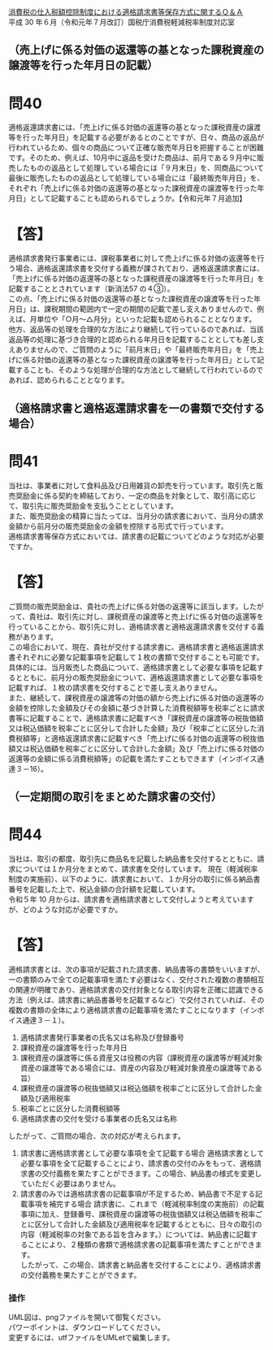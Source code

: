 [消費税の仕入税額控除制度における適格請求書等保存方式に関するＱ＆Ａ ](https://www.nta.go.jp/taxes/shiraberu/zeimokubetsu/shohi/keigenzeiritsu/pdf/qa/01-01.pdf)  
平成 30 年６月（令和元年７月改訂）国税庁消費税軽減税率制度対応室  

## （売上げに係る対価の返還等の基となった課税資産の譲渡等を行った年月日の記載）
# 問40
適格返還請求書には、「売上げに係る対価の返還等の基となった課税資産の譲渡等を行った年月日」を記載する必要があるとのことですが、日々、商品の返品が行われているため、個々の商品について正確な販売年月日を把握することが困難です。そのため、例えば、10月中に返品を受けた商品は、前月である９月中に販売したものの返品として処理している場合には「９月末日」を、同商品について最後に販売したものの返品として処理している場合には「最終販売年月日」を、それぞれ「売上げに係る対価の返還等の基となった課税資産の譲渡等を行った年月日」として記載することも認められるでしょうか。【令和元年７月追加】

# 【答】
 適格請求書発行事業者には、課税事業者に対して売上げに係る対価の返還等を行う場合、適格返還請求書を交付する義務が課されており、適格返還請求書には、「売上げに係る対価の返還等の基となった課税資産の譲渡等を行った年月日」を記載することとされています（新消法57 の４③）。  
この点、「売上げに係る対価の返還等の基となった課税資産の譲渡等を行った年月日」は、課税期間の範囲内で一定の期間の記載で差し支えありませんので、例えば、月単位や「○月～△月分」といった記載も認められることとなります。  
他方、返品等の処理を合理的な方法により継続して行っているのであれば、当該返品等の処理に基づき合理的と認められる年月日を記載することとしても差し支えありませんので、ご質問のように「前月末日」や「最終販売年月日」を「売上げに係る対価の返還等の基となった課税資産の譲渡等を行った年月日」として記載することも、そのような処理が合理的な方法として継続して行われているのであれば、認められることとなります。

## （適格請求書と適格返還請求書を一の書類で交付する場合）
# 問41
当社は、事業者に対して食料品及び日用雑貨の卸売を行っています。取引先と販売奨励金に係る契約を締結しており、一定の商品を対象として、取引高に応じて、取引先に販売奨励金を支払うこととしています。  
また、販売奨励金の精算に当たっては、当月分の請求書において、当月分の請求金額から前月分の販売奨励金の金額を控除する形式で行っています。  
適格請求書等保存方式においては、請求書の記載についてどのような対応が必要ですか。  

# 【答】
ご質問の販売奨励金は、貴社の売上げに係る対価の返還等に該当します。したがって、貴社は、取引先に対し、課税資産の譲渡等と売上げに係る対価の返還等を行っていることから、取引先に対し、適格請求書と適格返還請求書を交付する義務があります。  
この場合において、現在、貴社が交付する請求書に、適格請求書と適格返還請求書それぞれに必要な記載事項を記載して１枚の書類で交付することも可能です。  
具体的には、当月販売した商品について、適格請求書として必要な事項を記載するとともに、前月分の販売奨励金について、適格返還請求書として必要な事項を記載すれば、１枚の請求書を交付することで差し支えありません。  
また、継続して、課税資産の譲渡等の対価の額から売上げに係る対価の返還等の金額を控除した金額及びその金額に基づき計算した消費税額等を税率ごとに請求書等に記載することで、適格請求書に記載すべき「課税資産の譲渡等の税抜価額又は税込価額を税率ごとに区分して合計した金額」及び「税率ごとに区分した消費税額等」と適格返還請求書に記載すべき「売上げに係る対価の返還等の税抜価額又は税込価額を税率ごとに区分して合計した金額」及び「売上げに係る対価の返還等の金額に係る消費税額等」の記載を満たすこともできます（インボイス通達３－16）。

## （一定期間の取引をまとめた請求書の交付）
# 問44
当社は、取引の都度、取引先に商品名を記載した納品書を交付するとともに、請求については１か月分をまとめて、請求書を交付しています。
現在（軽減税率制度の実施前）、以下のように、請求書において、１か月分の取引に係る納品書番号を記載した上で、税込金額の合計額を記載しています。  
令和５年 10 月からは、請求書を適格請求書として交付しようと考えていますが、どのような対応が必要ですか。

# 【答】
適格請求書とは、次の事項が記載された請求書、納品書等の書類をいいますが、一の書類のみで全ての記載事項を満たす必要はなく、交付された複数の書類相互の関連が明確であり、適格請求書の交付対象となる取引内容を正確に認識できる方法（例えば、請求書に納品書番号を記載するなど）で交付されていれば、その複数の書類の全体により適格請求書の記載事項を満たすことになります（インボイス通達３－１）。  

1. 適格請求書発行事業者の氏名又は名称及び登録番号
2. 課税資産の譲渡等を行った年月日
3. 課税資産の譲渡等に係る資産又は役務の内容（課税資産の譲渡等が軽減対象資産の譲渡等である場合には、資産の内容及び軽減対象資産の譲渡等である旨）
4. 課税資産の譲渡等の税抜価額又は税込価額を税率ごとに区分して合計した金額及び適用税率
5. 税率ごとに区分した消費税額等
6. 適格請求書の交付を受ける事業者の氏名又は名称

したがって、ご質問の場合、次の対応が考えられます。
1. 請求書に適格請求書として必要な事項を全て記載する場合
適格請求書として必要な事項を全て記載することにより、請求書の交付のみをもって、適格請求書の交付義務を果たすことができます。この場合、納品書の様式を変更していただく必要はありません。
2. 請求書のみでは適格請求書の記載事項が不足するため、納品書で不足する記載事項を補完する場合
請求書に、これまで（軽減税率制度の実施前）の記載事項に加え、登録番号、課税資産の譲渡等の税抜価額又は税込価額を税率ごとに区分して合計した金額及び適用税率を記載するとともに、日々の取引の内容（軽減税率の対象である旨を含みます。）については、納品書に記載することにより、２種類の書類で適格請求書の記載事項を満たすことができます。  
したがって、この場合、請求書と納品書を交付することにより、適格請求書の交付義務を果たすことができます。  

### 操作
UML図は、pngファイルを開いて御覧ください。  
パワーポイントは、ダウンロードしてください。  
変更するには、utfファイルをUMLetで編集します。  
